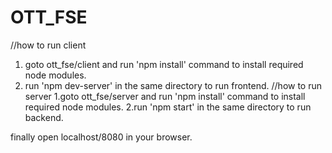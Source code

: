 # OTT_FSE
//how to run client
1. goto ott_fse/client and run 'npm install' command to install required node modules.
2. run 'npm dev-server' in the same directory to run frontend.
//how to run server
1.goto ott_fse/server and run 'npm install' command to install required node modules.
2.run 'npm start' in the same directory to run backend.

finally open localhost/8080 in your browser.
